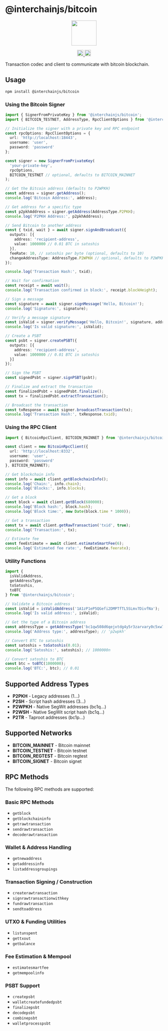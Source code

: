 # @interchainjs/bitcoin

<p align="center" style={{ marginBottom: "20px" }}>
  <img
    src="https://user-images.githubusercontent.com/545047/188804067-28e67e5e-0214-4449-ab04-2e0c564a6885.svg"
    width="80"
  />
</p>

<p
  align="center"
  width="100%"
  style={{
    display: "flex",
    justifyContent: "center",
    alignItems: "center",
    gap: "2px",
  }}
>
  <a href="https://github.com/hyperweb-io/interchainjs/blob/main/LICENSE-MIT">
    <img height="20" src="https://img.shields.io/badge/license-MIT-blue.svg" />
  </a>
  <a href="https://github.com/hyperweb-io/interchainjs/blob/main/LICENSE-Apache">
    <img
      height="20"
      src="https://img.shields.io/badge/license-Apache-blue.svg"
    />
  </a>
</p>

Transaction codec and client to communicate with bitcoin blockchain.

## Usage

```sh
npm install @interchainjs/bitcoin
```

### Using the Bitcoin Signer

```ts
import { SignerFromPrivateKey } from '@interchainjs/bitcoin';
import { BITCOIN_TESTNET, AddressType, RpcClientOptions } from '@interchainjs/bitcoin';

// Initialize the signer with a private key and RPC endpoint
const rpcOptions: RpcClientOptions = {
  url: 'http://localhost:18443',
  username: 'user',
  password: 'password'
};

const signer = new SignerFromPrivateKey(
  'your-private-key', 
  rpcOptions,
  BITCOIN_TESTNET // optional, defaults to BITCOIN_MAINNET
);

// Get the Bitcoin address (defaults to P2WPKH)
const address = signer.getAddress();
console.log('Bitcoin Address:', address);

// Get address for a specific type
const p2pkhAddress = signer.getAddress(AddressType.P2PKH);
console.log('P2PKH Address:', p2pkhAddress);

// Send Bitcoin to another address
const { txid, wait } = await signer.signAndBroadcast({
  outputs: [{
    address: 'recipient-address',
    value: 1000000 // 0.01 BTC in satoshis
  }],
  feeRate: 10, // satoshis per byte (optional, defaults to 10)
  changeAddressType: AddressType.P2WPKH // optional, defaults to P2WPKH
});

console.log('Transaction Hash:', txid);

// Wait for confirmation
const receipt = await wait();
console.log('Transaction confirmed in block:', receipt.blockHeight);

// Sign a message
const signature = await signer.signMessage('Hello, Bitcoin!');
console.log('Signature:', signature);

// Verify a message signature
const isValid = signer.verifyMessage('Hello, Bitcoin!', signature, address);
console.log('Is valid signature:', isValid);

// Create a PSBT
const psbt = signer.createPSBT({
  outputs: [{
    address: 'recipient-address',
    value: 1000000 // 0.01 BTC in satoshis
  }]
});

// Sign the PSBT
const signedPsbt = signer.signPSBT(psbt);

// Finalize and extract the transaction
const finalizedPsbt = signedPsbt.finalize();
const tx = finalizedPsbt.extractTransaction();

// Broadcast the transaction
const txResponse = await signer.broadcastTransaction(tx);
console.log('Transaction Hash:', txResponse.txid);
```

### Using the RPC Client

```ts
import { BitcoinRpcClient, BITCOIN_MAINNET } from '@interchainjs/bitcoin';

const client = new BitcoinRpcClient({
  url: 'http://localhost:8332',
  username: 'user',
  password: 'password'
}, BITCOIN_MAINNET);

// Get blockchain info
const info = await client.getBlockchainInfo();
console.log('Chain:', info.chain);
console.log('Blocks:', info.blocks);

// Get a block
const block = await client.getBlock(680000);
console.log('Block hash:', block.hash);
console.log('Block time:', new Date(block.time * 1000));

// Get a transaction
const tx = await client.getRawTransaction('txid', true);
console.log('Transaction:', tx);

// Estimate fee
const feeEstimate = await client.estimateSmartFee(6);
console.log('Estimated fee rate:', feeEstimate.feerate);
```

### Utility Functions

```ts
import { 
  isValidAddress, 
  getAddressType, 
  toSatoshis, 
  toBTC
} from '@interchainjs/bitcoin';

// Validate a Bitcoin address
const isValid = isValidAddress('1A1zP1eP5QGefi2DMPTfTL5SLmv7DivfNa');
console.log('Is valid address:', isValid);

// Get the type of a Bitcoin address
const addressType = getAddressType('bc1qw508d6qejxtdg4y5r3zarvary0c5xw7kv8f3t4');
console.log('Address type:', addressType); // 'p2wpkh'

// Convert BTC to satoshis
const satoshis = toSatoshis(0.01);
console.log('Satoshis:', satoshis); // 1000000n

// Convert satoshis to BTC
const btc = toBTC(1000000);
console.log('BTC:', btc); // 0.01
```

## Supported Address Types

- **P2PKH** - Legacy addresses (1...)
- **P2SH** - Script hash addresses (3...)
- **P2WPKH** - Native SegWit addresses (bc1q...)
- **P2WSH** - Native SegWit script hash (bc1q...)
- **P2TR** - Taproot addresses (bc1p...)

## Supported Networks

- **BITCOIN_MAINNET** - Bitcoin mainnet
- **BITCOIN_TESTNET** - Bitcoin testnet
- **BITCOIN_REGTEST** - Bitcoin regtest
- **BITCOIN_SIGNET** - Bitcoin signet

## RPC Methods

The following RPC methods are supported:

### Basic RPC Methods
- `getblock`
- `getblockchaininfo`
- `getrawtransaction`
- `sendrawtransaction`
- `decoderawtransaction`

### Wallet & Address Handling
- `getnewaddress`
- `getaddressinfo`
- `listaddressgroupings`

### Transaction Signing / Construction
- `createrawtransaction`
- `signrawtransactionwithkey`
- `fundrawtransaction`
- `sendtoaddress`

### UTXO & Funding Utilities
- `listunspent`
- `gettxout`
- `getbalance`

### Fee Estimation & Mempool
- `estimatesmartfee`
- `getmempoolinfo`

### PSBT Support
- `createpsbt`
- `walletcreatefundedpsbt`
- `finalizepsbt`
- `decodepsbt`
- `combinepsbt`
- `walletprocesspsbt`
